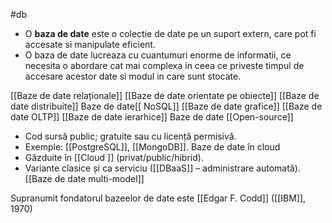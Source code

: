 #db
- O **baza de date**  este o colectie de date pe un suport extern, care pot fi accesate si manipulate eficient.
- O baza de date lucreaza cu cuantumuri enorme de informatii, ce necesita o abordare cat mai complexa in ceea ce priveste timpul de accesare acestor date si modul in care sunt stocate.

[[Baze de date relaționale]]
[[Baze de date orientate pe obiecte]]
[[Baze de date distribuite]]
Baze de date[[ NoSQL]]
[[Baze de date grafice]]
[[Baze de date OLTP]]
[[Baze de date ierarhice]]
Baze de date [[Open-source]]
- Cod sursă public; gratuite sau cu licență permisivă.
- Exemple: [[PostgreSQL]], [[MongoDB]].
Baze de date în cloud
- Găzduite în [[Cloud ]] (privat/public/hibrid).
- Variante clasice și ca serviciu ([[DBaaS]] – administrare automată).
[[Baze de date multi-model]]

Supranumit fondatorul bazeelor de date este [[Edgar F. Codd]] ([[IBM]], 1970)
